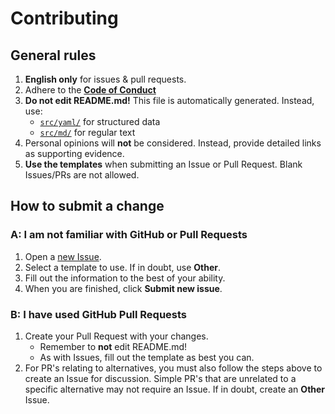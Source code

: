 # Contributing

## General rules

1. **English only** for issues & pull requests.
2. Adhere to the [**Code of Conduct**](https://github.com/tycrek/degoogle/blob/master/CODE_OF_CONDUCT.md)
2. **Do not edit README.md!** This file is automatically generated. Instead, use:
   - [`src/yaml/`](https://github.com/tycrek/degoogle/tree/master/src/yaml) for structured data
   - [`src/md/`](https://github.com/tycrek/degoogle/tree/master/src/md) for regular text
3. Personal opinions will **not** be considered. Instead, provide detailed links as supporting evidence.
4. **Use the templates** when submitting an Issue or Pull Request. Blank Issues/PRs are not allowed.

## How to submit a change

### A: I am not familiar with GitHub or Pull Requests

1. Open a [new Issue](https://github.com/tycrek/degoogle/issues/new/choose).
2. Select a template to use. If in doubt, use **Other**.
3. Fill out the information to the best of your ability.
4. When you are finished, click **Submit new issue**.

### B: I have used GitHub Pull Requests

1. Create your Pull Request with your changes.
   - Remember to **not** edit README.md!
   - As with Issues, fill out the template as best you can.
2. For PR's relating to alternatives, you must also follow the steps above to create an Issue for discussion. Simple PR's that are unrelated to a specific alternative may not require an Issue. If in doubt, create an **Other** Issue.
